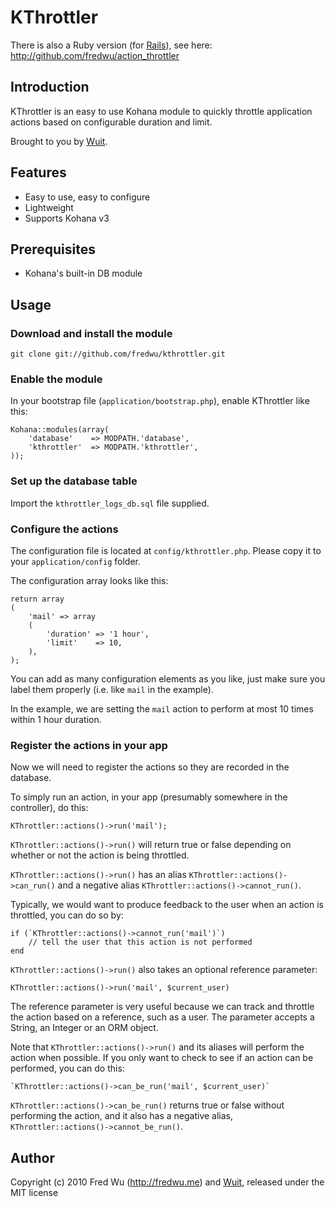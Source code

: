 # KThrottler

There is also a Ruby version (for [Rails](http://rubyonrails.org/)), see here: <http://github.com/fredwu/action_throttler>

## Introduction

KThrottler is an easy to use Kohana module to quickly throttle application actions based on configurable duration and limit. 

Brought to you by [Wuit](http://wuit.com).

## Features

* Easy to use, easy to configure
* Lightweight
* Supports Kohana v3

## Prerequisites

* Kohana's built-in DB module

## Usage

### Download and install the module

	git clone git://github.com/fredwu/kthrottler.git

### Enable the module

In your bootstrap file (`application/bootstrap.php`), enable KThrottler like this:

	Kohana::modules(array(
		'database'    => MODPATH.'database',
	    'kthrottler'  => MODPATH.'kthrottler',
	));

### Set up the database table

Import the `kthrottler_logs_db.sql` file supplied.

### Configure the actions

The configuration file is located at `config/kthrottler.php`. Please copy it to your `application/config` folder.

The configuration array looks like this:

	return array
	(
		'mail' => array
		(
			'duration' => '1 hour',
			'limit'    => 10,
		),
	);

You can add as many configuration elements as you like, just make sure you label them properly (i.e. like `mail` in the example).

In the example, we are setting the `mail` action to perform at most 10 times within 1 hour duration.

### Register the actions in your app

Now we will need to register the actions so they are recorded in the database.

To simply run an action, in your app (presumably somewhere in the controller), do this:

	KThrottler::actions()->run('mail');

`KThrottler::actions()->run()` will return true or false depending on whether or not the action is being throttled.

`KThrottler::actions()->run()` has an alias `KThrottler::actions()->can_run()` and a negative alias `KThrottler::actions()->cannot_run()`.

Typically, we would want to produce feedback to the user when an action is throttled, you can do so by:

	if (`KThrottler::actions()->cannot_run('mail')`)
		// tell the user that this action is not performed
	end

`KThrottler::actions()->run()` also takes an optional reference parameter:

`KThrottler::actions()->run('mail', $current_user)`

The reference parameter is very useful because we can track and throttle the action based on a reference, such as a user. The parameter accepts a String, an Integer or an ORM object.

Note that `KThrottler::actions()->run()` and its aliases will perform the action when possible. If you only want to check to see if an action can be performed, you can do this:

	`KThrottler::actions()->can_be_run('mail', $current_user)`

`KThrottler::actions()->can_be_run()` returns true or false without performing the action, and it also has a negative alias, `KThrottler::actions()->cannot_be_run()`.

## Author

Copyright (c) 2010 Fred Wu (<http://fredwu.me>) and [Wuit](http://wuit.com), released under the MIT license

